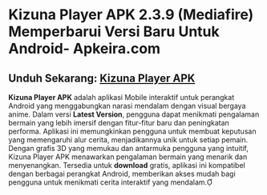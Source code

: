 ﻿#  Kizuna Player APK 2.3.9 (Mediafire) Memperbarui Versi Baru Untuk Android- Apkeira.com
## Unduh Sekarang: [Kizuna Player APK](https://tinyurl.com/3yw66x4n)
**Kizuna Player APK** adalah aplikasi Mobile interaktif untuk perangkat Android yang menggabungkan narasi mendalam dengan visual bergaya anime. Dalam versi **Latest Version**, pengguna dapat menikmati pengalaman bermain yang lebih imersif dengan fitur-fitur baru dan peningkatan performa. Aplikasi ini memungkinkan pengguna untuk membuat keputusan yang memengaruhi alur cerita, menjadikannya unik untuk setiap pemain. Dengan grafis 3D yang memukau dan antarmuka pengguna yang intuitif, Kizuna Player APK menawarkan pengalaman bermain yang menarik dan menyenangkan. Tersedia untuk **download** gratis, aplikasi ini kompatibel dengan berbagai perangkat Android, memberikan akses mudah bagi pengguna untuk menikmati cerita interaktif yang mendalam.
